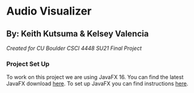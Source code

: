 # Audio Visualizer

## By: Keith Kutsuma & Kelsey Valencia

_Created for CU Boulder CSCI 4448 SU21 Final Project_

### Project Set Up

To work on this project we are using JavaFX 16. You can find the latest JavaFX download [here](https://gluonhq.com/products/javafx/). To set up JavaFX you can find instructions [here](https://openjfx.io/openjfx-docs/).